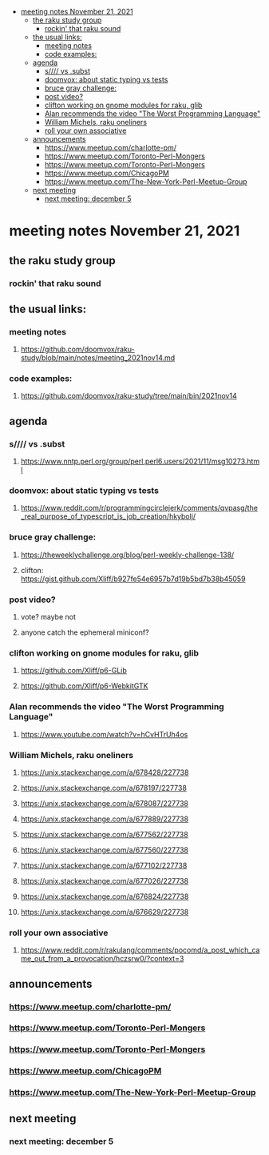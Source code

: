 - [meeting notes November 21, 2021](#org66b47c4)
  - [the raku study group](#org030414c)
    - [rockin' that raku sound](#orgc34b976)
  - [the usual links:](#orgb0ca4ed)
    - [meeting notes](#org1f2c5e6)
    - [code examples:](#org0d34377)
  - [agenda](#orgeaf5af0)
    - [s//// vs .subst](#org092db07)
    - [doomvox: about static typing vs tests](#orgddbb8c5)
    - [bruce gray challenge:](#org4c06ac4)
    - [post video?](#orgd18d9ab)
    - [clifton working on gnome modules for raku, glib](#org2f999bf)
    - [Alan recommends the video "The Worst Programming Language"](#orgb47cf79)
    - [William Michels, raku oneliners](#org47d872a)
    - [roll your own associative](#org78ac744)
  - [announcements](#orgeaaac99)
    - [<https://www.meetup.com/charlotte-pm/>](#orgc4956ba)
    - [<https://www.meetup.com/Toronto-Perl-Mongers>](#orgcbbe223)
    - [<https://www.meetup.com/Toronto-Perl-Mongers>](#org2310c57)
    - [<https://www.meetup.com/ChicagoPM>](#org7d625b2)
    - [<https://www.meetup.com/The-New-York-Perl-Meetup-Group>](#org34eb3d5)
  - [next meeting](#org0d5fcb2)
    - [next meeting: december 5](#orgdc45b44)


<a id="org66b47c4"></a>

# meeting notes November 21, 2021


<a id="org030414c"></a>

## the raku study group


<a id="orgc34b976"></a>

### rockin' that raku sound


<a id="orgb0ca4ed"></a>

## the usual links:


<a id="org1f2c5e6"></a>

### meeting notes

1.  <https://github.com/doomvox/raku-study/blob/main/notes/meeting_2021nov14.md>


<a id="org0d34377"></a>

### code examples:

1.  <https://github.com/doomvox/raku-study/tree/main/bin/2021nov14>


<a id="orgeaf5af0"></a>

## agenda


<a id="org092db07"></a>

### s//// vs .subst

1.  <https://www.nntp.perl.org/group/perl.perl6.users/2021/11/msg10273.html>


<a id="orgddbb8c5"></a>

### doomvox: about static typing vs tests

1.  <https://www.reddit.com/r/programmingcirclejerk/comments/qvpasg/the_real_purpose_of_typescript_is_job_creation/hkybolj/>


<a id="org4c06ac4"></a>

### bruce gray challenge:

1.  <https://theweeklychallenge.org/blog/perl-weekly-challenge-138/>

2.  clifton:  <https://gist.github.com/Xliff/b927fe54e6957b7d19b5bd7b38b45059>


<a id="orgd18d9ab"></a>

### post video?

1.  vote?  maybe not

2.  anyone catch the ephemeral miniconf?


<a id="org2f999bf"></a>

### clifton working on gnome modules for raku, glib

1.  <https://github.com/Xliff/p6-GLib>

2.  <https://github.com/Xliff/p6-WebkitGTK>


<a id="orgb47cf79"></a>

### Alan recommends the video "The Worst Programming Language"

1.  <https://www.youtube.com/watch?v=hCvHTrUh4os>


<a id="org47d872a"></a>

### William Michels, raku oneliners

1.  <https://unix.stackexchange.com/a/678428/227738>

2.  <https://unix.stackexchange.com/a/678197/227738>

3.  <https://unix.stackexchange.com/a/678087/227738>

4.  <https://unix.stackexchange.com/a/677889/227738>

5.  <https://unix.stackexchange.com/a/677562/227738>

6.  <https://unix.stackexchange.com/a/677560/227738>

7.  <https://unix.stackexchange.com/a/677102/227738>

8.  <https://unix.stackexchange.com/a/677026/227738>

9.  <https://unix.stackexchange.com/a/676824/227738>

10. <https://unix.stackexchange.com/a/676629/227738>


<a id="org78ac744"></a>

### roll your own associative

1.  <https://www.reddit.com/r/rakulang/comments/pocomd/a_post_which_came_out_from_a_provocation/hczsrw0/?context=3>


<a id="orgeaaac99"></a>

## announcements


<a id="orgc4956ba"></a>

### <https://www.meetup.com/charlotte-pm/>


<a id="orgcbbe223"></a>

### <https://www.meetup.com/Toronto-Perl-Mongers>


<a id="org2310c57"></a>

### <https://www.meetup.com/Toronto-Perl-Mongers>


<a id="org7d625b2"></a>

### <https://www.meetup.com/ChicagoPM>


<a id="org34eb3d5"></a>

### <https://www.meetup.com/The-New-York-Perl-Meetup-Group>


<a id="org0d5fcb2"></a>

## next meeting


<a id="orgdc45b44"></a>

### next meeting: december 5
